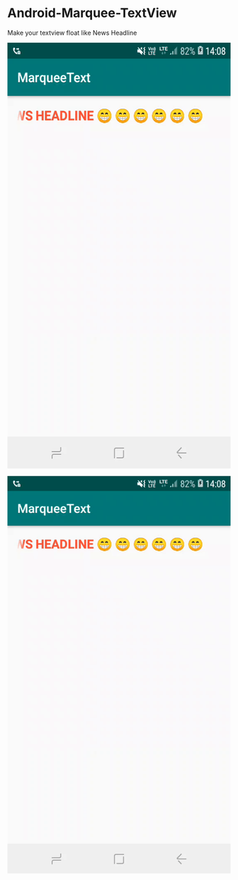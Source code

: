 # Android-Marquee-TextView
Make your textview float like News Headline

<img src="video/screen.gif" width="540" height="960" />

![](video/screen.gif)
